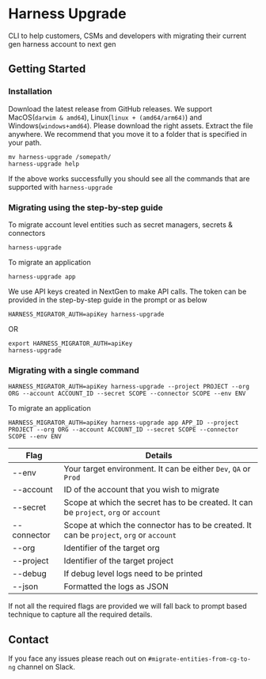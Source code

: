 # Harness Upgrade
CLI to help customers, CSMs and developers with migrating their current gen harness account to next gen

## Getting Started

### Installation
Download the latest release from GitHub releases. We support MacOS(`darwim & amd64`), Linux(`linux + (amd64/arm64)`) and Windows(`windows+amd64`). Please download the right assets. Extract the file anywhere.
We recommend that you move it to a folder that is specified in your path. 

```shell
mv harness-upgrade /somepath/
harness-upgrade help
```

If the above works successfully you should see all the commands that are supported with `harness-upgrade`

### Migrating using the step-by-step guide

To migrate account level entities such as secret managers, secrets & connectors
```shell
harness-upgrade
```

To migrate an application 
```shell
harness-upgrade app
```

We use API keys created in NextGen to make API calls. The token can be provided in the step-by-step guide in the prompt or as below

```shell
HARNESS_MIGRATOR_AUTH=apiKey harness-upgrade
```

OR
```shell
export HARNESS_MIGRATOR_AUTH=apiKey
harness-upgrade
```

### Migrating with a single command
```shell
HARNESS_MIGRATOR_AUTH=apiKey harness-upgrade --project PROJECT --org ORG --account ACCOUNT_ID --secret SCOPE --connector SCOPE --env ENV
```

To migrate an application

```shell
HARNESS_MIGRATOR_AUTH=apiKey harness-upgrade app APP_ID --project PROJECT --org ORG --account ACCOUNT_ID --secret SCOPE --connector SCOPE --env ENV
```

| Flag        | Details                                                                                 |
|-------------|-----------------------------------------------------------------------------------------|
| --env       | Your target environment. It can be either `Dev`, `QA` or `Prod`                         |
| --account   | ID of the account that you wish to migrate                                              |
| --secret    | Scope at which the secret has to be created. It can be `project`, `org` or `account`    |
| --connector | Scope at which the connector has to be created. It can be `project`, `org` or `account` |
| --org       | Identifier of the target org                                                            |
| --project   | Identifier of the target project                                                        |
| --debug     | If debug level logs need to be printed                                                  |
| --json      | Formatted the logs as JSON                                                              |

If not all the required flags are provided we will fall back to prompt based technique to capture all the required details.

## Contact
If you face any issues please reach out on `#migrate-entities-from-cg-to-ng` channel on Slack.